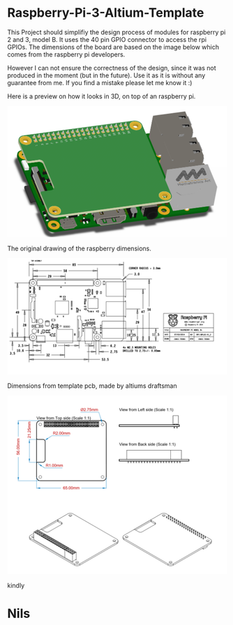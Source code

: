   # Raspberry-Pi-3-Altium-Template

This Project should simplifiy the design process of modules for raspberry pi 2 and 3, model B.
It uses the 40 pin GPIO connector to access the rpi GPIOs. The dimensions of the board are based on the image below which comes from the raspberry pi developers. 

However I can not ensure the correctness of the design, since it was not produced in the moment (but in the future). Use it as it is without any guarantee from me. If you find a mistake please let me know it :)

Here is a preview on how it looks in 3D, on top of an raspberry pi.

![Alt text](images/3d.png?raw=true "PCB in 3D view")

The original drawing of the raspberry dimensions.

![Alt text](images/drawing1.png?raw=true "Original drawing of model B")

Dimensions from template pcb, made by altiums draftsman

![Alt text](images/drawing2.png?raw=true "draftsman dimensioning")

kindly
# Nils


